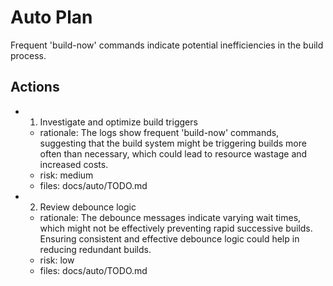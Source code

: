 # Auto Plan

Frequent 'build-now' commands indicate potential inefficiencies in the build process.

## Actions
- 1. Investigate and optimize build triggers
  - rationale: The logs show frequent 'build-now' commands, suggesting that the build system might be triggering builds more often than necessary, which could lead to resource wastage and increased costs.
  - risk: medium
  - files: docs/auto/TODO.md
- 2. Review debounce logic
  - rationale: The debounce messages indicate varying wait times, which might not be effectively preventing rapid successive builds. Ensuring consistent and effective debounce logic could help in reducing redundant builds.
  - risk: low
  - files: docs/auto/TODO.md